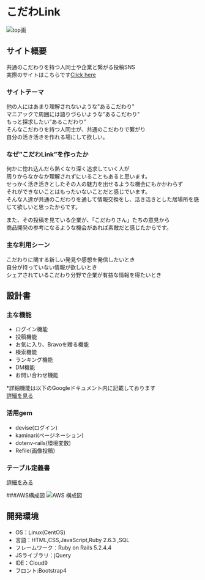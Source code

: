 # こだわLink
![top画](https://user-images.githubusercontent.com/68894426/100492894-6e370900-3174-11eb-808b-aedecb41681b.png)

## サイト概要
共通のこだわりを持つ人同士や企業と繋がる投稿SNS<br>
実際のサイトはこちらです[Click here](https://codawalink.net)

### サイトテーマ
他の人にはあまり理解されないような"あるこだわり"<br>
マニアックで周囲には語りづらいような”あるこだわり"<br>
もっと探求したい”あるこだわり"<br>
そんなこだわりを持つ人同士が、共通のこだわりで繋がり<br>
自分の活き活きを作れる場にして欲しい。
 
### なぜ”こだわLink”を作ったか
何かに惚れ込んだら熱くなり深く追求していく人が<br>
周りからなかなか理解されずにいることもあると思います。<br>
せっかく活き活きとしたその人の魅力を出せるような機会にもかかわらず<br>
それができないことはもったいないことだと感じでいます。<br>
そんな人達が共通のこだわりを通して情報交換をし、活き活きとした居場所を感じて欲しいと思ったからです。<br>

また、その投稿を見ている企業が、「こだわりさん」たちの意見から<br>
商品開発の参考になるような機会があれば素敵だと感じたからです。

### 主な利用シーン
こだわりに関する新しい発見や感想を発信したいとき<br>
自分が持っていない情報が欲しいとき<br>
シェアされているこだわり分野で企業が有益な情報を得たいとき


## 設計書

### 主な機能
- ログイン機能<br>
- 投稿機能<br>
- お気に入り、Bravoを贈る機能<br>
- 検索機能<br>
- ランキング機能<br>
- DM機能<br>
- お問い合わせ機能<br>

*詳細機能は以下のGoogleドキュメント内に記載しております<br>
[詳細を見る](https://docs.google.com/spreadsheets/d/1k5espNMz27Bz4dX3Puxk6FfYIN1K_7to97ORvlRSQ6c/edit#gid=0)

### 活用gem
- devise(ログイン)<br>
- kaminari(ページネーション)<br>
- dotenv-rails(環境変数)<br>
- Refile(画像投稿)

### テーブル定義書
[詳細をみる](https://docs.google.com/spreadsheets/d/12dH_hzwtzXALE7hzrnb6iPMMWlVsFByG4Xu53JJ97II/edit#gid=0)

###AWS構成図
![AWS 構成図](https://user-images.githubusercontent.com/68894426/101237652-e88bfe00-371d-11eb-8f9e-9c80dbd28388.jpg)

## 開発環境
- OS：Linux(CentOS)
- 言語：HTML,CSS,JavaScript,Ruby 2.6.3 ,SQL
- フレームワーク：Ruby on Rails 5.2.4.4
- JSライブラリ：jQuery
- IDE：Cloud9
- フロント:Bootstrap4
